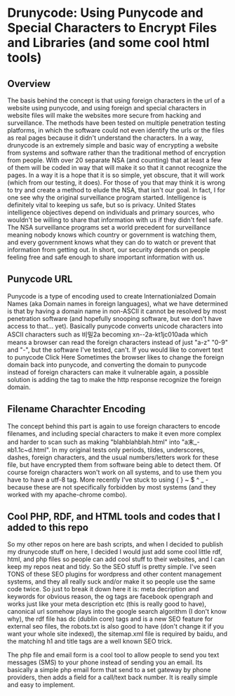 Drunycode: Using Punycode and Special Characters to Encrypt Files and Libraries (and some cool html tools)
==========================================================================================================

Overview
--------

The basis behind the concept is that using foreign characters in the url of a website using punycode, and using foreign and special characters in website files will make the websites more secure from hacking and surveillance. The methods have been tested on multiple penetration testing platforms, in which the software could not even identify the urls or the files as real pages because it didn't understand the characters. In a way, drunycode is an extremely simple and basic way of encrypting a website from systems and software rather than the traditional method of encryption from people. With over 20 separate NSA (and counting) that at least a few of them will be coded in way that will make it so that it cannot recognize the pages. In a way it is a hope that it is so simple, yet obscure, that it will work (which from our testing, it does).
For those of you that may think it is wrong to try and create a method to elude the NSA, that isn't our goal. In fact, I for one see why the original surveillance program started. Intelligence is definitely vital to keeping us safe, but so is privacy. United States intelligence objectives depend on individuals and primary sources, who wouldn't be willing to share that information with us if they didn't feel safe. The NSA surveillance programs set a world precedent for surveillance meaning nobody knows which country or government is watching them, and every government knows what they can do to watch or prevent that information from getting out. In short, our security depends on people feeling free and safe enough to share important information with us.

Punycode URL
------------

Punycode is a type of encoding used to create Internationialzed Domain Names (aka Domain names in foreign languages), what we have determined is that by having a domain name in non-ASCII it cannot be resolved by most penetration software (and hopefully snooping software, but we don't have access to that... yet).
Basically punycode converts unicode characters into ASCII characters such as 비밀2a becoming xn--2a-kt1jc010ada which means a browser can read the foreign characters instead of just "a-z" "0-9" and "-", but the software I've tested, can't. If you would like to convert text to punycode Click Here
Sometimes the browser likes to change the foreign domain back into punycode, and converting the domain to punycode instead of foreign characters can make it vulnerable again, a possible solution is adding the <meta http-equiv="location" content="http://мкд.tk"> tag to make the http response recognize the foreign domain.


Filename Charachter Encoding
----------------------------

The concept behind this part is again to use foreign characters to encode filenames, and including special characters to make it even more complex and harder to scan such as making "blahblahblah.html" into "a末_-яb1.1c~d.html". In my original tests only periods, tildes, underscores, dashes, foreign characters, and the usual numbers/letters work for these file, but have encrypted them from software being able to detect them. Of course foreign characters won't work on all systems, and to use them you have to have a utf-8 tag. More recently I've stuck to using { } ~ $ ^ _ - because these are not specifically forbidden by most systems (and they worked with my apache-chrome combo).

Cool PHP, RDF, and HTML tools and codes that I added to this repo
-----------------------------------------------------------------

So my other repos on here are bash scripts, and when I decided to publish my drunycode stuff on here, I decided I would just add some cool little rdf, html, and php files so people can add cool stuff to their websites, and I can keep my repos neat and tidy. So the SEO stuff is pretty simple. I've seen TONS of these SEO plugins for wordpress and other content management systems, and they all really suck and/or make it so people use the same code twice. So just to break it down here it is: meta decription and keywords for obvious reason, the og tags are facebook opengraph and works just like your meta description etc (this is really good to have), canonical url somehow plays into the google search algorithm (I don't know why), the rdf file has dc (dublin core) tags and is a new SEO feature for external seo files, the robots.txt is also good to have (don't change it if you want your whole site indexed), the sitemap.xml file is required by baidu, and the matching h1 and title tags are a well known SEO trick.

The php file and email form is a cool tool to allow people to send you text messages (SMS) to your phone instead of sending you an email. Its basically a simple php email form that send to a set gateway by phone providers, then adds a field for a call/text back number. It is really simple and easy to implement.


